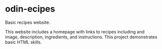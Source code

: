 # odin-ecipes
Basic recipes website.

This website includes a homepage with links to recipes including and image, description, ingredients, and instructions.
This project demonstrates basic HTML skills.
